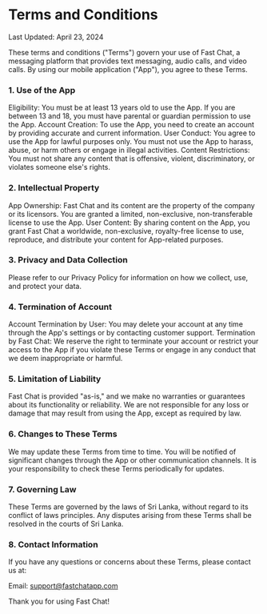 <h1> Terms and Conditions </h1>
Last Updated: April 23, 2024
</br>

These terms and conditions ("Terms") govern your use of Fast Chat, a messaging platform that provides text messaging, audio calls, and video calls. By using our mobile application ("App"), you agree to these Terms.

### 1. Use of the App
Eligibility: You must be at least 13 years old to use the App. If you are between 13 and 18, you must have parental or guardian permission to use the App.
Account Creation: To use the App, you need to create an account by providing accurate and current information.
User Conduct: You agree to use the App for lawful purposes only. You must not use the App to harass, abuse, or harm others or engage in illegal activities.
Content Restrictions: You must not share any content that is offensive, violent, discriminatory, or violates someone else's rights.
### 2. Intellectual Property
App Ownership: Fast Chat and its content are the property of the company or its licensors. You are granted a limited, non-exclusive, non-transferable license to use the App.
User Content: By sharing content on the App, you grant Fast Chat a worldwide, non-exclusive, royalty-free license to use, reproduce, and distribute your content for App-related purposes.
### 3. Privacy and Data Collection
Please refer to our Privacy Policy for information on how we collect, use, and protect your data.

### 4. Termination of Account
Account Termination by User: You may delete your account at any time through the App's settings or by contacting customer support.
Termination by Fast Chat: We reserve the right to terminate your account or restrict your access to the App if you violate these Terms or engage in any conduct that we deem inappropriate or harmful.
### 5. Limitation of Liability
Fast Chat is provided "as-is," and we make no warranties or guarantees about its functionality or reliability. We are not responsible for any loss or damage that may result from using the App, except as required by law.

### 6. Changes to These Terms
We may update these Terms from time to time. You will be notified of significant changes through the App or other communication channels. It is your responsibility to check these Terms periodically for updates.

### 7. Governing Law
These Terms are governed by the laws of Sri Lanka, without regard to its conflict of laws principles. Any disputes arising from these Terms shall be resolved in the courts of Sri Lanka.

### 8. Contact Information
If you have any questions or concerns about these Terms, please contact us at:

Email: support@fastchatapp.com

Thank you for using Fast Chat!

